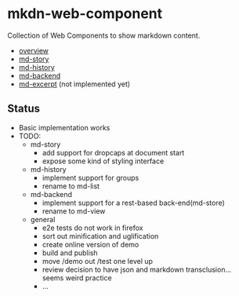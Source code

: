 # mkdn-web-component
Collection of Web Components to show markdown content.

* [overview](markdown-components/README.md) 
* [md-story](markdown-components/md-story.md)
* [md-history](markdown-components/md-history.md)
* [md-backend](markdown-components/md-backend.md)
* [md-excerpt](markdown-components/md-excerpt.md) (not implemented yet) 

## Status

* Basic implementation works
* TODO:
  * md-story
      * add support for dropcaps at document start 
      * expose some kind of styling interface
  * md-history
      * implement support for groups
      * rename to md-list
  * md-backend
      * implement support for a rest-based back-end(md-store)
      * rename to md-view
  * general
      * e2e tests do not work in firefox
      * sort out minification and uglification
      * create online version of demo
      * build and publish
      * move /demo out /test one level up
      * review decision to have json and markdown transclusion... seems weird practice
      * ...

